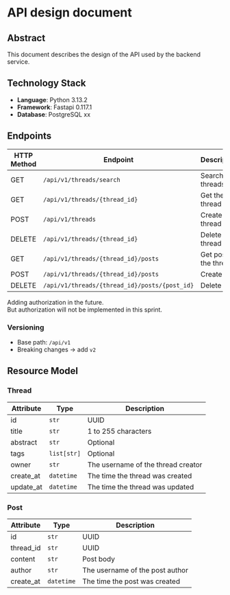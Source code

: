 # API design document

## Abstract

This document describes the design of the API used by the backend service.  

## Technology Stack

- **Language**: Python 3.13.2
- **Framework**: Fastapi 0.117.1
- **Database**: PostgreSQL xx

## Endpoints

| HTTP Method | Endpoint | Description | Authorization |
|-------------|----------|-------------|---------------|
| GET | `/api/v1/threads/search` | Search threads | - |
| GET | `/api/v1/threads/{thread_id}` | Get the thread | - |
| POST | `/api/v1/threads` | Create thread | - |
| DELETE | `/api/v1/threads/{thread_id}` | Delete thread | - |
| GET | `/api/v1/threads/{thread_id}/posts` | Get posts in the thread | - |
| POST | `/api/v1/threads/{thread_id}/posts` | Create post | - |
| DELETE | `/api/v1/threads/{thread_id}/posts/{post_id}` | Delete post | - |

Adding authorization in the future.  
But authorization will not be implemented in this sprint.

### Versioning

- Base path: `/api/v1`
- Breaking changes → add `v2`

## Resource Model

### Thread

| Attribute | Type | Description |
|-------------|----------|-------------|
| id | `str` | UUID |
| title | `str` | 1 to 255 characters |
| abstract | `str` | Optional |
| tags | `list[str]` | Optional |
| owner | `str` | The username of the thread creator |
| create_at | `datetime` | The time the thread was created |
| update_at | `datetime` | The time the thread was updated |

### Post

| Attribute | Type | Description |
|-------------|----------|-------------|
| id | `str` | UUID |
| thread_id | `str` | UUID |
| content | `str` | Post body |
| author | `str` | The username of the post author |
| create_at | `datetime` | The time the post was created |
